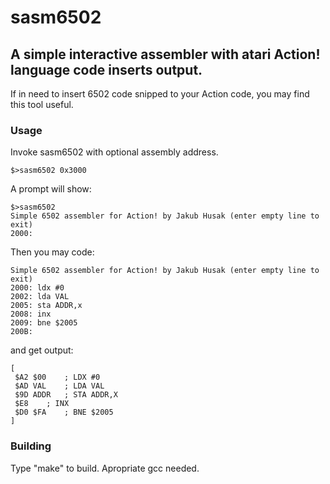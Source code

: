 # sasm6502
## A simple interactive assembler with atari Action! language code inserts output.

If in need to insert 6502 code snipped to your Action code, you may find this tool useful.

### Usage

Invoke sasm6502 with optional assembly address.
```
$>sasm6502 0x3000
```
A prompt will show:
```
$>sasm6502 
Simple 6502 assembler for Action! by Jakub Husak (enter empty line to exit)
2000: 
```

Then you may code:

```
Simple 6502 assembler for Action! by Jakub Husak (enter empty line to exit)
2000: ldx #0
2002: lda VAL
2005: sta ADDR,x
2008: inx
2009: bne $2005
200B:
```

and get output:

```
[
 $A2 $00	; LDX #0
 $AD VAL	; LDA VAL
 $9D ADDR	; STA ADDR,X
 $E8	; INX
 $D0 $FA	; BNE $2005
]
```


### Building

Type "make" to build. Apropriate gcc needed.
